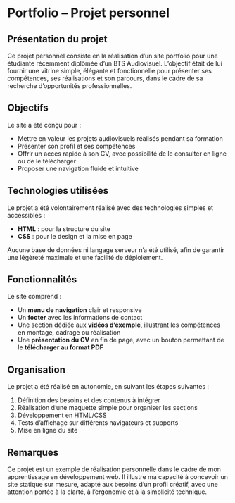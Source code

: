 # Portfolio – Projet personnel

## Présentation du projet

Ce projet personnel consiste en la réalisation d’un site portfolio pour une étudiante récemment diplômée d’un BTS Audiovisuel. L’objectif était de lui fournir une vitrine simple, élégante et fonctionnelle pour présenter ses compétences, ses réalisations et son parcours, dans le cadre de sa recherche d’opportunités professionnelles.

## Objectifs

Le site a été conçu pour :

- Mettre en valeur les projets audiovisuels réalisés pendant sa formation
- Présenter son profil et ses compétences
- Offrir un accès rapide à son CV, avec possibilité de le consulter en ligne ou de le télécharger
- Proposer une navigation fluide et intuitive

## Technologies utilisées

Le projet a été volontairement réalisé avec des technologies simples et accessibles :

- **HTML** : pour la structure du site
- **CSS** : pour le design et la mise en page

Aucune base de données ni langage serveur n’a été utilisé, afin de garantir une légèreté maximale et une facilité de déploiement.

## Fonctionnalités

Le site comprend :

- Un **menu de navigation** clair et responsive
- Un **footer** avec les informations de contact
- Une section dédiée aux **vidéos d’exemple**, illustrant les compétences en montage, cadrage ou réalisation
- Une **présentation du CV** en fin de page, avec un bouton permettant de le **télécharger au format PDF**

## Organisation

Le projet a été réalisé en autonomie, en suivant les étapes suivantes :

1. Définition des besoins et des contenus à intégrer
2. Réalisation d’une maquette simple pour organiser les sections
3. Développement en HTML/CSS
4. Tests d’affichage sur différents navigateurs et supports
5. Mise en ligne du site

## Remarques

Ce projet est un exemple de réalisation personnelle dans le cadre de mon apprentissage en développement web. Il illustre ma capacité à concevoir un site statique sur mesure, adapté aux besoins d’un profil créatif, avec une attention portée à la clarté, à l’ergonomie et à la simplicité technique.
